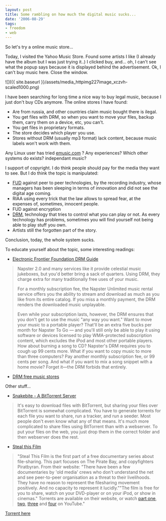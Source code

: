 ```yaml
---
layout: post
title: Some rambling on how much the digital music sucks...
date: '2006-08-29'
tags:
- freedom
- web
---
```


So let's try a online music store...

Today, I visited the Yahoo Music Store. Found some artists I like (I already have the album but I was just trying it..) I clicked buy, and... oh, I can't see what the popup says because it is displayed behind the advertisement. Ok, I can't buy music here. Close the window.

 ![]({{ site.baseurl }}/assets/media_httpimg227image_xczvh-scaled1000.png)

I have been searching for long time a nice way to buy legal music, because I just don't buy CDs anymore. The online stores I have found:

* Are from russia, and other countries claim music bought there is ilegal.  
* You get files with DRM, so when you want to move your files, backup them, carry them on a device, etc, you can't.  
* You get files in proprietary formats.  
* The store decides which player you use.  
* Stores without DRM (usually mp3 format) lack content, because music labels won't work with them.

Any Linux user has tried [emusic.com][11] ? Any experiences? Which other systems do exists? independant music?

I support of copyright. I do think people should pay for the media they want to see. But I do think the topic is manipulated:

* [FUD][8] against peer to peer technologies, by the recording industry, whose managers has been sleeping in terms of innovation and did not see the digital age coming.  
* RIAA using every trick that the law allows to spread fear, at the expenses of, sometimes, innocent people.  
* FUD against encryption  
* [DRM][12], technology that tries to control what you can play or not. As every technology has problems, sometimes you will find yourself not being able to play stuff you own.  
* Artists still the forgotten part of the story.

Conclusion, today, the whole system sucks.

To educate yourself about the topic, some interesting readings:

* [Electronic Frontier Foundation DRM Guide][9]

> Napster 2.0 and many services like it provide celestial music jukeboxes, but you'd better bring a sack of quarters. Using DRM, they charge extra for many traditionally free uses of your music.  
>   
> For a monthly subscription fee, the Napster Unlimited music rental service offers you the ability to stream and download as much as you like from its entire catalog. If you miss a monthly payment, the DRM renders the downloaded music unplayable.  
>   
> Even while your subscription lasts, however, the DRM ensures that you don't get to use the music "any way you want." Want to move your music to a portable player? That'll be an extra five bucks per month for Napster To Go — and you'll still only be able to play it using software or devices licensed to play WMA-protected subscription content, which excludes the iPod and most other portable players. How about burning a song to CD? Napster's DRM requires you to cough up 99 cents more. What if you want to copy music to more than three computers? Pay another monthly subscription fee, or 99 cents per song. And what if you want to mix a song snippet with a home movie? Forget it—the DRM forbids that entirely.

* [DRM free music stores][10]

Other stuff...

* [Snakebite - A BitTorrent Server][1]

> It's easy to download files with BitTorrent, but sharing your files over BitTorrent is somewhat complicated. You have to generate torrents for each file you want to share, run a tracker, and run a seeder. Most people don't even know what any of that means. It's much more complicated to share files using BitTorrent than with a webserver. To put your files on the web, you just drop them in the correct folder and then webserver does the rest.

* [Steal this Film][3]

> "Steal This Film is the first part of a free documentary series about file-sharing. This part focuses on The Pirate Bay, and copyfighters Piratbyran. From their website: "There have been a few documentaries by 'old media' crews who don't understand the net and see peer-to-peer organisation as a threat to their livelihoods. They have no reason to represent the filesharing movement positively. And no capacity to represent it lucidly.""The film is free for you to share, watch on your DVD-player or on your iPod, or show in cinemas." Torrents are available on their website, or watch [part one][4], [two][5], [three][6] and [four][7] on YouTube."

[Torrent here][3]

[1]: http://actlab.tv/snakebite_guide.html  
 [2]: http://www.stealthisfilm.com/torrent/StealThisFilm.Part1.DVD.torrent  
 [3]: http://www.stealthisfilm.com  
 [4]: http://www.youtube.com/watch?v=bw3HNTRpP-I  
 [5]: http://www.youtube.com/watch?v=eY-dlyFju1w  
 [6]: http://www.youtube.com/watch?v=DTey38YkLus  
 [7]: http://www.youtube.com/watch?v=ARSsn3lnDvI  
 [8]: http://en.wikipedia.org/wiki/FUD  
 [9]: http://www.eff.org/IP/DRM/guide/  
 [10]: http://reviews.cnet.com/4321-9240_7-6544337.html  
 [11]: http://www.emusic.com  
 [12]: http://en.wikipedia.org/wiki/Digital_Rights_Management

